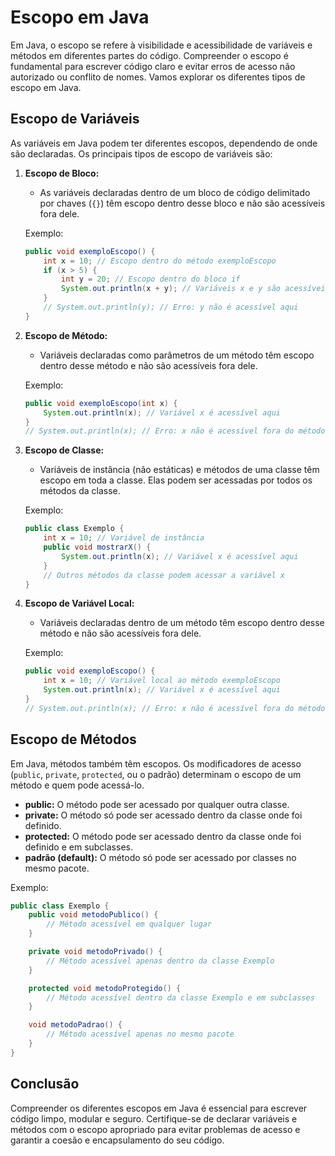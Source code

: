 # Escopo em Java

Em Java, o escopo se refere à visibilidade e acessibilidade de variáveis e métodos em diferentes partes do código. Compreender o escopo é fundamental para escrever código claro e evitar erros de acesso não autorizado ou conflito de nomes. Vamos explorar os diferentes tipos de escopo em Java.

## Escopo de Variáveis

As variáveis em Java podem ter diferentes escopos, dependendo de onde são declaradas. Os principais tipos de escopo de variáveis são:

1. **Escopo de Bloco:**
   - As variáveis declaradas dentro de um bloco de código delimitado por chaves (`{}`) têm escopo dentro desse bloco e não são acessíveis fora dele.
   
   Exemplo:
   ```java
   public void exemploEscopo() {
       int x = 10; // Escopo dentro do método exemploEscopo
       if (x > 5) {
           int y = 20; // Escopo dentro do bloco if
           System.out.println(x + y); // Variáveis x e y são acessíveis aqui
       }
       // System.out.println(y); // Erro: y não é acessível aqui
   }
   ```

2. **Escopo de Método:**
   - Variáveis declaradas como parâmetros de um método têm escopo dentro desse método e não são acessíveis fora dele.

   Exemplo:
   ```java
   public void exemploEscopo(int x) {
       System.out.println(x); // Variável x é acessível aqui
   }
   // System.out.println(x); // Erro: x não é acessível fora do método
   ```

3. **Escopo de Classe:**
   - Variáveis de instância (não estáticas) e métodos de uma classe têm escopo em toda a classe. Elas podem ser acessadas por todos os métodos da classe.

   Exemplo:
   ```java
   public class Exemplo {
       int x = 10; // Variável de instância
       public void mostrarX() {
           System.out.println(x); // Variável x é acessível aqui
       }
       // Outros métodos da classe podem acessar a variável x
   }
   ```

4. **Escopo de Variável Local:**
   - Variáveis declaradas dentro de um método têm escopo dentro desse método e não são acessíveis fora dele.

   Exemplo:
   ```java
   public void exemploEscopo() {
       int x = 10; // Variável local ao método exemploEscopo
       System.out.println(x); // Variável x é acessível aqui
   }
   // System.out.println(x); // Erro: x não é acessível fora do método
   ```

## Escopo de Métodos

Em Java, métodos também têm escopos. Os modificadores de acesso (`public`, `private`, `protected`, ou o padrão) determinam o escopo de um método e quem pode acessá-lo.

- **public:** O método pode ser acessado por qualquer outra classe.
- **private:** O método só pode ser acessado dentro da classe onde foi definido.
- **protected:** O método pode ser acessado dentro da classe onde foi definido e em subclasses.
- **padrão (default):** O método só pode ser acessado por classes no mesmo pacote.

Exemplo:
```java
public class Exemplo {
    public void metodoPublico() {
        // Método acessível em qualquer lugar
    }

    private void metodoPrivado() {
        // Método acessível apenas dentro da classe Exemplo
    }

    protected void metodoProtegido() {
        // Método acessível dentro da classe Exemplo e em subclasses
    }

    void metodoPadrao() {
        // Método acessível apenas no mesmo pacote
    }
}
```

## Conclusão

Compreender os diferentes escopos em Java é essencial para escrever código limpo, modular e seguro. Certifique-se de declarar variáveis e métodos com o escopo apropriado para evitar problemas de acesso e garantir a coesão e encapsulamento do seu código.